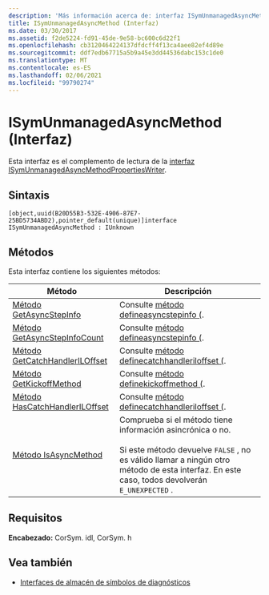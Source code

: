 ```yaml
---
description: 'Más información acerca de: interfaz ISymUnmanagedAsyncMethod'
title: ISymUnmanagedAsyncMethod (Interfaz)
ms.date: 03/30/2017
ms.assetid: f2de5224-fd91-45de-9e58-bc600c6d22f1
ms.openlocfilehash: cb3120464224137dfdcff4f13ca4aee82ef4d89e
ms.sourcegitcommit: ddf7edb67715a5b9a45e3dd44536dabc153c1de0
ms.translationtype: MT
ms.contentlocale: es-ES
ms.lasthandoff: 02/06/2021
ms.locfileid: "99790274"
---
```

# <a name="isymunmanagedasyncmethod-interface"></a>ISymUnmanagedAsyncMethod (Interfaz)

Esta interfaz es el complemento de lectura de la [interfaz ISymUnmanagedAsyncMethodPropertiesWriter](isymunmanagedasyncmethodpropertieswriter-interface.md).  
  
## <a name="syntax"></a>Sintaxis  
  
```idl  
[object,uuid(B20D55B3-532E-4906-87E7-25BD5734ABD2),pointer_default(unique)]interface ISymUnmanagedAsyncMethod : IUnknown  
```  
  
## <a name="methods"></a>Métodos  

 Esta interfaz contiene los siguientes métodos:  
  
|Método|Descripción|  
|------------|-----------------|  
|[Método GetAsyncStepInfo](isymunmanagedasyncmethod-getasyncstepinfo-method.md)|Consulte [método defineasyncstepinfo (](isymunmanagedasyncmethodpropertieswriter-defineasyncstepinfo-method.md).|  
|[Método GetAsyncStepInfoCount](isymunmanagedasyncmethod-getasyncstepinfocount-method.md)|Consulte [método defineasyncstepinfo (](isymunmanagedasyncmethodpropertieswriter-defineasyncstepinfo-method.md).|  
|[Método GetCatchHandlerILOffset](isymunmanagedasyncmethod-getcatchhandleriloffset-method.md)|Consulte [método definecatchhandleriloffset (](isymunmanagedasyncmethodpropertieswriter-definecatchhandleriloffset-method.md).|  
|[Método GetKickoffMethod](isymunmanagedasyncmethod-getkickoffmethod-method.md)|Consulte [método definekickoffmethod (](isymunmanagedasyncmethodpropertieswriter-definekickoffmethod-method.md).|  
|[Método HasCatchHandlerILOffset](isymunmanagedasyncmethod-hascatchhandleriloffset-method.md)|Consulte [método definecatchhandleriloffset (](isymunmanagedasyncmethodpropertieswriter-definecatchhandleriloffset-method.md).|  
|[Método IsAsyncMethod](isymunmanagedasyncmethod-isasyncmethod-method.md)|Comprueba si el método tiene información asincrónica o no.<br /><br /> Si este método devuelve `FALSE` , no es válido llamar a ningún otro método de esta interfaz. En este caso, todos devolverán `E_UNEXPECTED` .|  
  
## <a name="requirements"></a>Requisitos  

 **Encabezado:** CorSym. idl, CorSym. h  
  
## <a name="see-also"></a>Vea también

- [Interfaces de almacén de símbolos de diagnósticos](diagnostics-symbol-store-interfaces.md)
